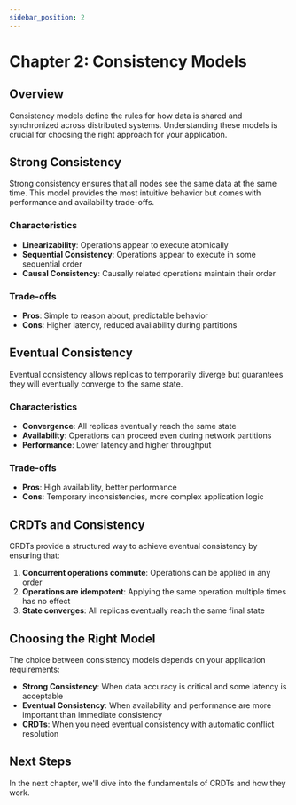 ```yaml
---
sidebar_position: 2
---
```


# Chapter 2: Consistency Models

## Overview

Consistency models define the rules for how data is shared and synchronized across distributed systems. Understanding these models is crucial for choosing the right approach for your application.

## Strong Consistency

Strong consistency ensures that all nodes see the same data at the same time. This model provides the most intuitive behavior but comes with performance and availability trade-offs.

### Characteristics
- **Linearizability**: Operations appear to execute atomically
- **Sequential Consistency**: Operations appear to execute in some sequential order
- **Causal Consistency**: Causally related operations maintain their order

### Trade-offs
- **Pros**: Simple to reason about, predictable behavior
- **Cons**: Higher latency, reduced availability during partitions

## Eventual Consistency

Eventual consistency allows replicas to temporarily diverge but guarantees they will eventually converge to the same state.

### Characteristics
- **Convergence**: All replicas eventually reach the same state
- **Availability**: Operations can proceed even during network partitions
- **Performance**: Lower latency and higher throughput

### Trade-offs
- **Pros**: High availability, better performance
- **Cons**: Temporary inconsistencies, more complex application logic

## CRDTs and Consistency

CRDTs provide a structured way to achieve eventual consistency by ensuring that:

1. **Concurrent operations commute**: Operations can be applied in any order
2. **Operations are idempotent**: Applying the same operation multiple times has no effect
3. **State converges**: All replicas eventually reach the same final state

## Choosing the Right Model

The choice between consistency models depends on your application requirements:

- **Strong Consistency**: When data accuracy is critical and some latency is acceptable
- **Eventual Consistency**: When availability and performance are more important than immediate consistency
- **CRDTs**: When you need eventual consistency with automatic conflict resolution

## Next Steps

In the next chapter, we'll dive into the fundamentals of CRDTs and how they work. 